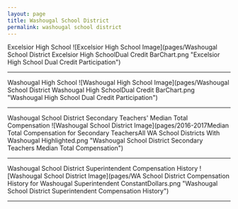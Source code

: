 ```yaml
---
layout: page
title: Washougal School District
permalink: washougal school district
---
```



Excelsior High School
![Excelsior High School Image](pages/Washougal School District Excelsior High SchoolDual Credit BarChart.png "Excelsior High School Dual Credit Participation")

___

Washougal High School
![Washougal High School Image](pages/Washougal School District Washougal High SchoolDual Credit BarChart.png "Washougal High School Dual Credit Participation")

___

Washougal School District Secondary Teachers' Median Total Compensation
![Washougal School District Image](pages/2016-2017Median Total Compensation for Secondary TeachersAll WA School Districts With Washougal Highlighted.png "Washougal School District Secondary Teachers Median Total Compensation")

___

Washougal School District Superintendent Compensation History
![Washougal School District Image](pages/WA School District Compensation History for Washougal Superintendent ConstantDollars.png "Washougal School District Superintendent Compensation History")

___

